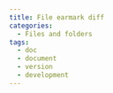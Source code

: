 ```yaml
---
title: File earmark diff
categories:
  - Files and folders
tags:
  - doc
  - document
  - version
  - development
---
```

